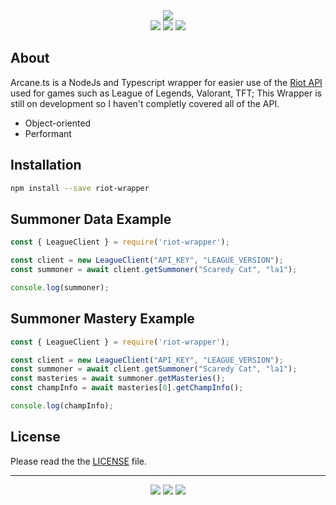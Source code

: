 <div align=center>
  <img src="https://cdn.discordapp.com/attachments/772843317100544012/976640973335588924/arcane.ts.png" />
  <br>
  <img src="https://badge.fury.io/js/riot-wrapper.svg"/>
  <img src="https://img.shields.io/github/last-commit/Uraraka-Chan/riot-wrapper"/>
  <img src="https://img.shields.io/amo/dw/riot-wrapper" />
</div>


## About
Arcane.ts is a NodeJs and Typescript wrapper for easier use of the [Riot API](https://developer.riotgames.com) used for games such as League of Legends, Valorant, TFT; This Wrapper is still on development so I haven't completly covered all of the API.
* Object-oriented
* Performant

## Installation
```bash
npm install --save riot-wrapper
```

## Summoner Data Example
```ts
const { LeagueClient } = require('riot-wrapper');

const client = new LeagueClient("API_KEY", "LEAGUE_VERSION");
const summoner = await client.getSummoner("Scaredy Cat", "la1");

console.log(summoner);
```

## Summoner Mastery Example
```ts
const { LeagueClient } = require('riot-wrapper');

const client = new LeagueClient("API_KEY", "LEAGUE_VERSION");
const summoner = await client.getSummoner("Scaredy Cat", "la1");
const masteries = await summoner.getMasteries();
const champInfo = await masteries[0].getChampInfo();

console.log(champInfo);
```

## License
Please read the the [LICENSE](https://github.com/Uraraka-Chan/riot-wrapper/blob/main/LICENSE) file.

---
<div align=center>
  <img src="https://forthebadge.com/images/badges/built-with-love.svg" />
  <img src="https://forthebadge.com/images/badges/made-with-typescript.svg" />

  <img src="https://forthebadge.com/images/badges/powered-by-qt.svg" />
</div>